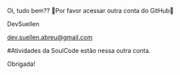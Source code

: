 Oi, tudo bem??
🚨Por favor acessar outra conta do GitHub🚨

DevSuellen

dev.suellen.abreu@gmail.com

#Atividades da SoulCode estão nessa outra conta. 

Obrigada!
